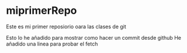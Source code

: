 # miprimerRepo
Este es mi primer reposiorio oara las clases de git

Esto lo he añadido para mostrar como hacer un commit desde github
He añadido una linea para probar el fetch
